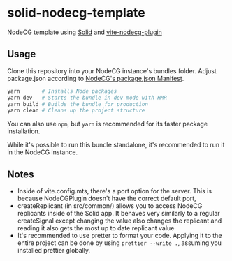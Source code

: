 # solid-nodecg-template

NodeCG template using [Solid](https://solidjs.com) and [vite-nodecg-plugin](https://github.com/dan-shields/vite-plugin-nodecg)

## Usage

Clone this repository into your NodeCG instance's bundles folder. Adjust package.json according to [NodeCG's package.json Manifest](https://www.nodecg.dev/docs/manifest).

```bash
yarn       # Installs Node packages
yarn dev   # Starts the bundle in dev mode with HMR
yarn build # Builds the bundle for production
yarn clean # Cleans up the project structure
```

You can also use `npm`, but `yarn` is recommended for its faster package installation.

While it's possible to run this bundle standalone, it's recommended to run it in the NodeCG instance.

## Notes

-   Inside of vite.config.mts, there's a port option for the server. This is because NodeCGPlugin doesn't have the correct default port,
-   createReplicant (in src/common/) allows you to access NodeCG replicants inside of the Solid app. It behaves very similarly to a regular createSignal except changing the value also changes the replicant and reading it also gets the most up to date replicant value
-   It's recommended to use pretter to format your code. Applying it to the entire project can be done by using `prettier --write .`, assuming you installed prettier globally.
